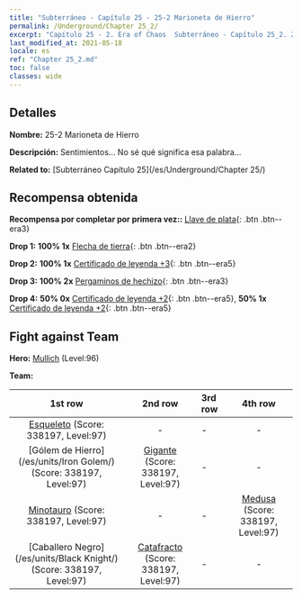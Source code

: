 ```yaml
---
title: "Subterráneo - Capítulo 25 - 25-2 Marioneta de Hierro"
permalink: /Underground/Chapter 25_2/
excerpt: "Capítulo 25 - 2. Era of Chaos  Subterráneo - Capítulo 25_2. 25-2 Marioneta de Hierro"
last_modified_at: 2021-05-18
locale: es
ref: "Chapter 25_2.md"
toc: false
classes: wide
---
```


## Detalles

 **Nombre:** 25-2 Marioneta de Hierro

 **Descripción:** Sentimientos... No sé qué significa esa palabra...

 **Related to:** [Subterráneo Capítulo 25](/es/Underground/Chapter 25/)

## Recompensa obtenida

 **Recompensa por completar por primera vez::** [Llave de plata](/ItemsES/con_693/){: .btn .btn--era3}

 **Drop 1:** **100% 1x** [Flecha de tierra](/ItemsES/her_464/){: .btn .btn--era2}

 **Drop 2:** **100% 1x** [Certificado de leyenda +3](/ItemsES/mat_88/){: .btn .btn--era5}

 **Drop 3:** **100% 2x** [Pergaminos de hechizo](/ItemsES/con_694/){: .btn .btn--era3}

 **Drop 4:** **50% 0x** [Certificado de leyenda +2](/ItemsES/mat_81/){: .btn .btn--era5}, **50% 1x** [Certificado de leyenda +2](/ItemsES/mat_81/){: .btn .btn--era5}


## Fight against Team
 **Hero:** [Mullich](/es/heroes/Mullich/) (Level:96)

 **Team:**


  | 1st row | 2nd row | 3rd row | 4th row |
  |:----:|:----:|:----|:----:|
  | [Esqueleto](/es/units/Skeleton/) (Score: 338197, Level:97)  | - | - | - |
  | [Gólem de Hierro](/es/units/Iron Golem/) (Score: 338197, Level:97)  | [Gigante](/es/units/Giant/) (Score: 338197, Level:97)  | - | - |
  | [Minotauro](/es/units/Minotaur/) (Score: 338197, Level:97)  | - | - | [Medusa](/es/units/Medusa/) (Score: 338197, Level:97)  |
  | [Caballero Negro](/es/units/Black Knight/) (Score: 338197, Level:97)  | [Catafracto](/es/units/Cavalier/) (Score: 338197, Level:97)  | - | - |


